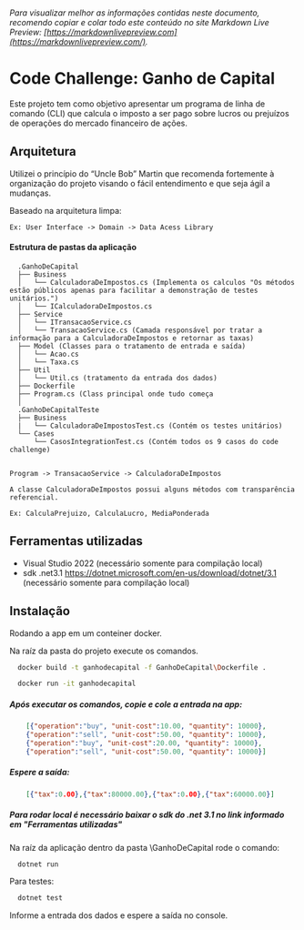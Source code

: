 ### 
###### Para visualizar melhor as informações contidas neste documento, recomendo copiar e colar todo este conteúdo no site Markdown Live Preview: [https://markdownlivepreview.com](https://markdownlivepreview.com/).

# Code Challenge: Ganho de Capital

Este projeto tem como objetivo apresentar um programa de linha de comando (CLI) que calcula o imposto a ser pago sobre lucros ou prejuízos de operações do mercado financeiro de ações.



## Arquitetura  

Utilizei o princípio do “Uncle Bob” Martin que recomenda fortemente à organização do projeto visando o fácil entendimento e que seja ágil a mudanças. 

Baseado na arquitetura limpa: 
```shell  
Ex: User Interface -> Domain -> Data Acess Library
```

#### Estrutura de pastas da aplicação 
```shell  
  .GanhoDeCapital
  ├── Business
  │   └── CalculadoraDeImpostos.cs (Implementa os calculos "Os métodos estão públicos apenas para facilitar a demonstração de testes unitários.")
  │   └── ICalculadoraDeImpostos.cs
  ├── Service
  │   └── ITransacaoService.cs
  │   └── TransacaoService.cs (Camada responsável por tratar a informação para a CalculadoraDeImpostos e retornar as taxas)  
  ├── Model (Classes para o tratamento de entrada e saída)
  │   └── Acao.cs
  │   └── Taxa.cs 
  ├── Util
  │   └── Util.cs (tratamento da entrada dos dados)
  ├── Dockerfile
  ├── Program.cs (Class principal onde tudo começa
  │
  .GanhoDeCapitalTeste
  ├── Business
  |   └── CalculadoraDeImpostosTest.cs (Contém os testes unitários)
  └── Cases
      └── CasosIntegrationTest.cs (Contém todos os 9 casos do code challenge)
      
```

```shell
Program -> TransacaoService -> CalculadoraDeImpostos
```

```shell
A classe CalculadoraDeImpostos possui alguns métodos com transparência referencial.

Ex: CalculaPrejuizo, CalculaLucro, MediaPonderada
```


## Ferramentas utilizadas

- Visual Studio 2022 (necessário somente para compilação local)
- sdk .net3.1 https://dotnet.microsoft.com/en-us/download/dotnet/3.1 (necessário somente para compilação local)


## Instalação

Rodando a app em um conteiner docker. 

Na raíz da pasta do projeto execute os comandos.

```bash
  docker build -t ganhodecapital -f GanhoDeCapital\Dockerfile .
```

```bash
  docker run -it ganhodecapital
``` 

##### Após executar os comandos, copie e cole a entrada na app:

```json
    [{"operation":"buy", "unit-cost":10.00, "quantity": 10000},
    {"operation":"sell", "unit-cost":50.00, "quantity": 10000},
    {"operation":"buy", "unit-cost":20.00, "quantity": 10000},
    {"operation":"sell", "unit-cost":50.00, "quantity": 10000}]
```

  ##### Espere a saída:

```json
    [{"tax":0.00},{"tax":80000.00},{"tax":0.00},{"tax":60000.00}]
```


##### Para rodar local é necessário baixar o sdk do .net 3.1 no link informado em "Ferramentas utilizadas"

Na raíz da aplicação dentro da pasta \GanhoDeCapital rode o comando:

```bash
  dotnet run
``` 

Para testes:
```bash
  dotnet test
``` 

Informe a entrada dos dados e espere a saída no console.



